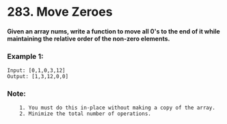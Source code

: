 # 283. Move Zeroes

#### Given an array nums, write a function to move all 0's to the end of it while maintaining the relative order of the non-zero elements.

### Example 1:

```
Input: [0,1,0,3,12]
Output: [1,3,12,0,0]
```

### Note:
```
    1. You must do this in-place without making a copy of the array.
    2. Minimize the total number of operations.
```
